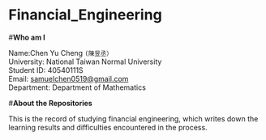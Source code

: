 # Financial_Engineering

#**Who am I**  

Name:Chen Yu Cheng `(陳昱丞）`  
University: National Taiwan Normal University  
Student ID: 40540111S  
Email: samuelchen0519@gmail.com  
Department: Department of Mathematics

#**About the Repositories**

This is the record of studying financial engineering, which writes down the learning results and difficulties encountered in the process.
